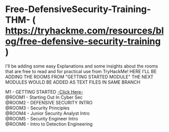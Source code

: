 # Free-DefensiveSecurity-Training-THM- ( https://tryhackme.com/resources/blog/free-defensive-security-training )

I'll be adding some easy Explanations and some insights about the rooms that are free to read and for practical use from TryHackMe!
HERE I'LL BE ADDING THE ROOMS FROM "GETTING STARTED MODULE" THE NEXT MODULES WOULD BE ADDED AS TEXT FILES IN SAME BRANCH

M1 - GETTING STARTED  [-Click Here-](/M1_GettingStarted.txt)                                                                                                                    
@ROOM1 - Starting Out In Cyber Sec                                                                                                                                     
@ROOM2 - DEFENSIVE SECURITY INTRO                                                                                                                                      
@ROOM3 - Security Principles                                                                                                                                           
@ROOM4 - Junior Security Analyst Intro                                                                                                                                 
@ROOM5 - Security Engineer Intro                                                                                                                                       
@ROOM6 - Intro to Detection Engineering                                                                                                                                

